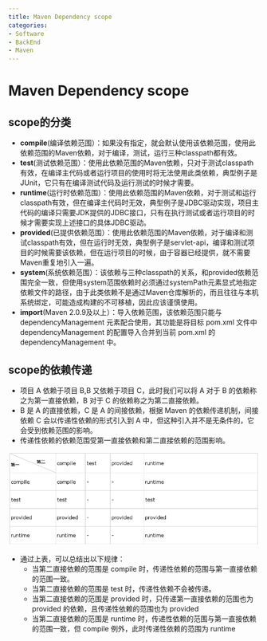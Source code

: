```yaml
---
title: Maven Dependency scope
categories:
- Software
- BackEnd
- Maven
---
```

# Maven Dependency scope

## scope的分类

- **compile**(编译依赖范围）：如果没有指定，就会默认使用该依赖范围，使用此依赖范围的Maven依赖，对于编译，测试，运行三种classpath都有效。
- **test**(测试依赖范围）：使用此依赖范围的Maven依赖，只对于测试classpath有效，在编译主代码或者运行项目的使用时将无法使用此类依赖，典型例子是JUnit，它只有在编译测试代码及运行测试的时候才需要。
- **runtime**(运行时依赖范围）：使用此依赖范围的Maven依赖，对于测试和运行classpath有效，但在编译主代码时无效，典型例子是JDBC驱动实现，项目主代码的编译只需要JDK提供的JDBC接口，只有在执行测试或者运行项目的时候才需要实现上述接口的具体JDBC驱动。
- **provided**(已提供依赖范围）：使用此依赖范围的Maven依赖，对于编译和测试classpath有效，但在运行时无效，典型例子是servlet-api，编译和测试项目的时候需要该依赖，但在运行项目的时候，由于容器已经提供，就不需要Maven重复地引入一遍。
- **system**(系统依赖范围）：该依赖与三种classpath的关系，和provided依赖范围完全一致，但使用system范围依赖时必须通过systemPath元素显式地指定依赖文件的路径，由于此类依赖不是通过Maven仓库解析的，而且往往与本机系统绑定，可能造成构建的不可移植，因此应该谨慎使用。
- **import**(Maven 2.0.9及以上）：导入依赖范围，该依赖范围只能与 dependencyManagement 元素配合使用，其功能是将目标 pom.xml 文件中 dependencyManagement 的配置导入合并到当前 pom.xml 的 dependencyManagement 中。

## scope的依赖传递

- 项目 A 依赖于项目 B,B 又依赖于项目 C，此时我们可以将 A 对于 B 的依赖称之为第一直接依赖，B 对于 C 的依赖称之为第二直接依赖。
- B 是 A 的直接依赖，C 是 A 的间接依赖，根据 Maven 的依赖传递机制，间接依赖 C 会以传递性依赖的形式引入到 A 中，但这种引入并不是无条件的，它会受到依赖范围的影响。
- 传递性依赖的依赖范围受第一直接依赖和第二直接依赖的范围影响。

![maven](https://raw.githubusercontent.com/LuShan123888/Files/main/Pictures/format,png.png)

- 通过上表，可以总结出以下规律：
    - 当第二直接依赖的范围是 compile 时，传递性依赖的范围与第一直接依赖的范围一致。
    - 当第二直接依赖的范围是 test 时，传递性依赖不会被传递。
    - 当第二直接依赖的范围是 provided 时，只传递第一直接依赖的范围也为 provided 的依赖，且传递性依赖的范围也为 provided
    - 当第二直接依赖的范围是 runtime 时，传递性依赖的范围与第一直接依赖的范围一致，但 compile 例外，此时传递性依赖的范围为 runtime